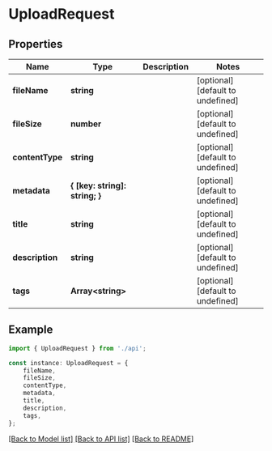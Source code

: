 # UploadRequest


## Properties

Name | Type | Description | Notes
------------ | ------------- | ------------- | -------------
**fileName** | **string** |  | [optional] [default to undefined]
**fileSize** | **number** |  | [optional] [default to undefined]
**contentType** | **string** |  | [optional] [default to undefined]
**metadata** | **{ [key: string]: string; }** |  | [optional] [default to undefined]
**title** | **string** |  | [optional] [default to undefined]
**description** | **string** |  | [optional] [default to undefined]
**tags** | **Array&lt;string&gt;** |  | [optional] [default to undefined]

## Example

```typescript
import { UploadRequest } from './api';

const instance: UploadRequest = {
    fileName,
    fileSize,
    contentType,
    metadata,
    title,
    description,
    tags,
};
```

[[Back to Model list]](../README.md#documentation-for-models) [[Back to API list]](../README.md#documentation-for-api-endpoints) [[Back to README]](../README.md)
